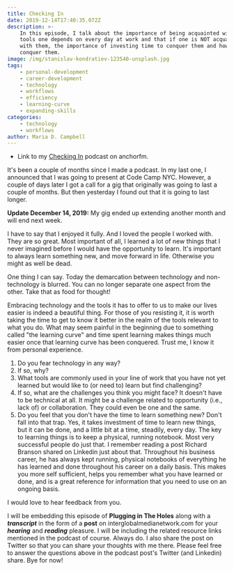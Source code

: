 ```yaml
---
title: Checking In
date: 2019-12-14T17:40:35.072Z
description: >-
    In this episode, I talk about the importance of being acquainted with the
    tools one depends on every day at work and that if one is NOT acquainted
    with them, the importance of investing time to conquer them and how to
    conquer them.
image: /img/stanislav-kondratiev-123540-unsplash.jpg
tags:
    - personal-development
    - career-development
    - technology
    - workflows
    - efficiency
    - learning-curve
    - expanding-skills
categories:
    - technology
    - workflows
author: Maria D. Campbell
---
```


-   Link to my
    [Checking In](https://anchor.fm/maria-campbell/episodes/Checking-In-e9h79p)
    podcast on anchorfm.

It's been a couple of months since I made a podcast. In my last one, I announced
that I was going to present at Code Camp NYC. However, a couple of days later I
got a call for a gig that originally was going to last a couple of months. But
then yesterday I found out that it is going to last longer.

**Update December 14, 2019:** My gig ended up extending another month and will
end next week.

I have to say that I enjoyed it fully. And I loved the people I worked with.
They are so great. Most important of all, I learned a lot of new things that I
never imagined before I would have the opportunity to learn. It's important to
always learn something new, and move forward in life. Otherwise you might as
well be dead.

One thing I can say. Today the demarcation between technology and non-technology
is blurred. You can no longer separate one aspect from the other. Take that as
food for thought!

Embracing technology and the tools it has to offer to us to make our lives
easier is indeed a beautiful thing. For those of you resisting it, it is worth
taking the time to get to know it better in the realm of the tools relevant to
what you do. What may seem painful in the beginning due to something called "the
learning curve" and time spent learning makes things much easier once that
learning curve has been conquered. Trust me, I know it from personal experience.

1. Do you fear technology in any way?
1. If so, why?
1. What tools are commonly used in your line of work that you have not yet
   learned but would like to (or need to) learn but find challenging?
1. If so, what are the challenges you think you might face? It doesn't have to
   be technical at all. It might be a challenge related to opportunity (i.e.,
   lack of) or collaboration. They could even be one and the same.
1. Do you feel that you don't have the time to learn something new? Don't fall
   into that trap. Yes, it takes investment of time to learn new things, but it
   can be done, and a little bit at a time, steadily, every day. The key to
   learning things is to keep a physical, running notebook. Most very successful
   people do just that. I remember reading a post Richard Branson shared on
   Linkedin just about that. Throughout his business career, he has always kept
   running, physical notebooks of everything he has learned and done throughout
   his career on a daily basis. This makes you more self sufficient, helps you
   remember what you have learned or done, and is a great reference for
   information that you need to use on an ongoing basis.

I would love to hear feedback from you.

I will be embedding this episode of **Plugging in The Holes** along with a
**_transcript_** in the form of a **post** on interglobalmedianetwork.com for
your **_hearing_** and **_reading_** pleasure. I will be including the related
resource links mentioned in the podcast of course. Always do. I also share the
post on Twitter so that you can share your thoughts with me there. Please feel
free to answer the questions above in the podcast post's Twitter (and Linkedin)
share. Bye for now!
